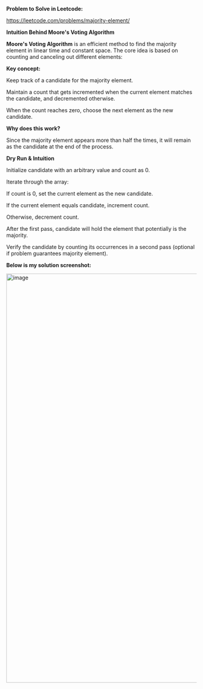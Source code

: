 **Problem to Solve in Leetcode:**

https://leetcode.com/problems/majority-element/

**Intuition Behind Moore's Voting Algorithm**

**Moore's Voting Algorithm** is an efficient method to find the majority element in linear time and constant space. The core idea is based on counting and canceling out different elements:

**Key concept:**

Keep track of a candidate for the majority element.

Maintain a count that gets incremented when the current element matches the candidate, and decremented otherwise.

When the count reaches zero, choose the next element as the new candidate.

**Why does this work?**

Since the majority element appears more than half the times, it will remain as the candidate at the end of the process.

**Dry Run & Intuition**

Initialize candidate with an arbitrary value and count as 0.

Iterate through the array:

If count is 0, set the current element as the new candidate.

If the current element equals candidate, increment count.

Otherwise, decrement count.

After the first pass, candidate will hold the element that potentially is the majority.

Verify the candidate by counting its occurrences in a second pass (optional if problem guarantees majority element).

**Below is my solution screenshot:**

<img width="1920" height="1080" alt="image" src="https://github.com/user-attachments/assets/fe798c25-ca72-4df4-b2a3-7415f4c93c5a" />

